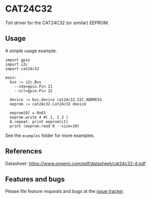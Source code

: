 # CAT24C32

Toit driver for the CAT24C32 (or similar) EEPROM.

## Usage

A simple usage example.

```
import gpio
import i2c
import cat24c32

main:
  bus := i2c.Bus
    --sda=gpio.Pin 21
    --scl=gpio.Pin 22

  device := bus.device cat24c32.I2C_ADDRESS
  eeprom := cat24c32.Cat24c32 device

  eeprom[0] = 0x63
  eeprom.write 4 #[ 1, 2 3 ]
  8.repeat: print eeprom[it]
  print (eeprom.read 0 --size=10)
```

See the `examples` folder for more examples.

## References

Datasheet: https://www.onsemi.com/pdf/datasheet/cat24c32-d.pdf

## Features and bugs

Please file feature requests and bugs at the [issue tracker][tracker].

[tracker]: https://github.com/toitware/toit-cat24c32/issues

